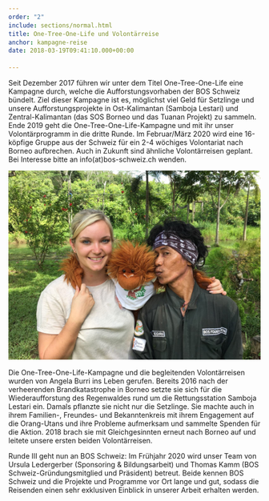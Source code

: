 ```yaml
---
order: "2"
include: sections/normal.html
title: One-Tree-One-Life und Volontärreise
anchor: kampagne-reise
date: 2018-03-19T09:41:10.000+00:00

---
```

Seit Dezember 2017 führen wir unter dem Titel One-Tree-One-Life eine Kampagne durch, welche die Aufforstungsvorhaben der BOS Schweiz bündelt. Ziel dieser Kampagne ist es, möglichst viel Geld für Setzlinge und unsere Aufforstungsprojekte in Ost-Kalimantan (Samboja Lestari) und Zentral-Kalimantan (das SOS Borneo und das Tuanan Projekt) zu sammeln. Ende 2019 geht die One-Tree-One-Life-Kampagne und mit ihr unser Volontärprogramm in die dritte Runde. Im Februar/März 2020 wird eine 16-köpfige Gruppe aus der Schweiz für ein 2-4 wöchiges Volontariat nach Borneo aufbrechen. Auch in Zukunft sind ähnliche Volontärreisen geplant. Bei Interesse bitte an info(at)bos-schweiz.ch wenden.

![](/uploads/2018/01/26/IMG-20180126-WA0059.jpg)

Die One-Tree-One-Life-Kampagne und die begleitenden Volontärreisen wurden von Angela Burri ins Leben gerufen. Bereits 2016 nach der verheerenden Brandkatastrophe in Borneo setzte sie sich für die Wiederaufforstung des Regenwaldes rund um die Rettungsstation Samboja Lestari ein. Damals pflanzte sie nicht nur die Setzlinge. Sie machte auch in ihrem Familien-, Freundes- und Bekanntenkreis mit ihrem Engagement auf die Orang-Utans und ihre Probleme aufmerksam und sammelte Spenden für die Aktion. 2018 brach sie mit Gleichgesinnten erneut nach Borneo auf und leitete unsere ersten beiden Volontärreisen.

Runde III geht nun an BOS Schweiz: Im Frühjahr 2020 wird unser Team von Ursula Ledergerber (Sponsoring & Bildungsarbeit) und Thomas Kamm (BOS Schweiz-Gründungsmitglied und Präsident) betreut. Beide kennen BOS Schweiz und die Projekte und Programme vor Ort lange und gut, sodass die Reisenden einen sehr exklusiven Einblick in unserer Arbeit erhalten werden.